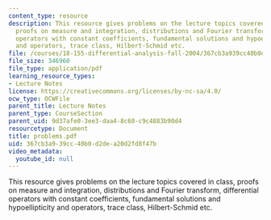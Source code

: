 ```yaml
---
content_type: resource
description: This resource gives problems on the lecture topics covered in class,
  proofs on measure and integration, distributions and Fourier transform, differential
  operators with constant coefficients, fundamental solutions and hypoellipticity
  and operators, trace class, Hilbert-Schmid etc.
file: /courses/18-155-differential-analysis-fall-2004/367cb3a939cc40b0d2dea20d2fd8f47b_problems.pdf
file_size: 346960
file_type: application/pdf
learning_resource_types:
- Lecture Notes
license: https://creativecommons.org/licenses/by-nc-sa/4.0/
ocw_type: OCWFile
parent_title: Lecture Notes
parent_type: CourseSection
parent_uid: 9d37afe0-3ee3-daa4-8c60-c9c4883b90d4
resourcetype: Document
title: problems.pdf
uid: 367cb3a9-39cc-40b0-d2de-a20d2fd8f47b
video_metadata:
  youtube_id: null
---
```

This resource gives problems on the lecture topics covered in class, proofs on measure and integration, distributions and Fourier transform, differential operators with constant coefficients, fundamental solutions and hypoellipticity and operators, trace class, Hilbert-Schmid etc.